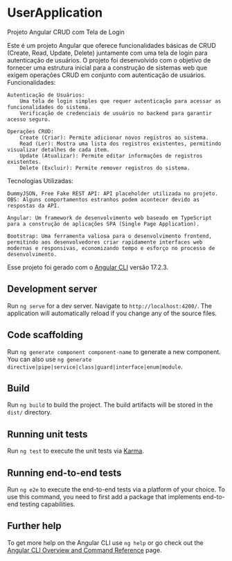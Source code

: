 # UserApplication

Projeto Angular CRUD com Tela de Login

Este é um projeto Angular que oferece funcionalidades básicas de CRUD (Create, Read, Update, Delete) juntamente com uma tela de login para autenticação de usuários. O projeto foi desenvolvido com o objetivo de fornecer uma estrutura inicial para a construção de sistemas web que exigem operações CRUD em conjunto com autenticação de usuários.
Funcionalidades:

    Autenticação de Usuários:
        Uma tela de login simples que requer autenticação para acessar as funcionalidades do sistema.
        Verificação de credenciais de usuário no backend para garantir acesso seguro.

    Operações CRUD:
        Create (Criar): Permite adicionar novos registros ao sistema.
        Read (Ler): Mostra uma lista dos registros existentes, permitindo visualizar detalhes de cada item.
        Update (Atualizar): Permite editar informações de registros existentes.
        Delete (Excluir): Permite remover registros do sistema.

Tecnologias Utilizadas:

    DummyJSON, Free Fake REST API: API placeholder utilizada no projeto. OBS: Alguns comportamentos estranhos podem acontecer devido as respostas da API.

    Angular: Um framework de desenvolvimento web baseado em TypeScript para a construção de aplicações SPA (Single Page Application).

    Bootstrap: Uma ferramenta valiosa para o desenvolvimento frontend, permitindo aos desenvolvedores criar rapidamente interfaces web modernas e responsivas, economizando tempo e esforço no processo de desenvolvimento.

Esse projeto foi gerado com o [Angular CLI](https://github.com/angular/angular-cli) versão 17.2.3.

## Development server

Run `ng serve` for a dev server. Navigate to `http://localhost:4200/`. The application will automatically reload if you change any of the source files.

## Code scaffolding

Run `ng generate component component-name` to generate a new component. You can also use `ng generate directive|pipe|service|class|guard|interface|enum|module`.

## Build

Run `ng build` to build the project. The build artifacts will be stored in the `dist/` directory.

## Running unit tests

Run `ng test` to execute the unit tests via [Karma](https://karma-runner.github.io).

## Running end-to-end tests

Run `ng e2e` to execute the end-to-end tests via a platform of your choice. To use this command, you need to first add a package that implements end-to-end testing capabilities.

## Further help

To get more help on the Angular CLI use `ng help` or go check out the [Angular CLI Overview and Command Reference](https://angular.io/cli) page.

